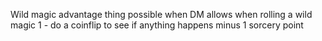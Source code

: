 Wild magic advantage thing possible when DM allows
when rolling a wild magic 1 - do a coinflip to see if anything happens
minus 1 sorcery point

